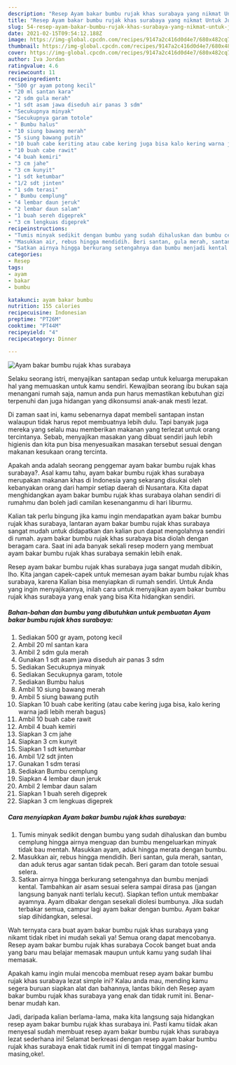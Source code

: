 ```yaml
---
description: "Resep Ayam bakar bumbu rujak khas surabaya yang nikmat Untuk Jualan"
title: "Resep Ayam bakar bumbu rujak khas surabaya yang nikmat Untuk Jualan"
slug: 54-resep-ayam-bakar-bumbu-rujak-khas-surabaya-yang-nikmat-untuk-jualan
date: 2021-02-15T09:54:12.188Z
image: https://img-global.cpcdn.com/recipes/9147a2c416d0d4e7/680x482cq70/ayam-bakar-bumbu-rujak-khas-surabaya-foto-resep-utama.jpg
thumbnail: https://img-global.cpcdn.com/recipes/9147a2c416d0d4e7/680x482cq70/ayam-bakar-bumbu-rujak-khas-surabaya-foto-resep-utama.jpg
cover: https://img-global.cpcdn.com/recipes/9147a2c416d0d4e7/680x482cq70/ayam-bakar-bumbu-rujak-khas-surabaya-foto-resep-utama.jpg
author: Iva Jordan
ratingvalue: 4.6
reviewcount: 11
recipeingredient:
- "500 gr ayam potong kecil"
- "20 ml santan kara"
- "2 sdm gula merah"
- "1 sdt asam jawa diseduh air panas 3 sdm"
- "Secukupnya minyak"
- "Secukupnya garam totole"
- " Bumbu halus"
- "10 siung bawang merah"
- "5 siung bawang putih"
- "10 buah cabe keriting atau cabe kering juga bisa kalo kering warna jadi lebih merah bagus"
- "10 buah cabe rawit"
- "4 buah kemiri"
- "3 cm jahe"
- "3 cm kunyit"
- "1 sdt ketumbar"
- "1/2 sdt jinten"
- "1 sdm terasi"
- " Bumbu cemplung"
- "4 lembar daun jeruk"
- "2 lembar daun salam"
- "1 buah sereh digeprek"
- "3 cm lengkuas digeprek"
recipeinstructions:
- "Tumis minyak sedikit dengan bumbu yang sudah dihaluskan dan bumbu cemplung hingga airnya menguap dan bumbu mengeluarkan minyak tidak bau mentah. Masukkan ayam, aduk hingga merata dengan bumbu."
- "Masukkan air, rebus hingga mendidih. Beri santan, gula merah, santan, dan aduk terus agar santan tidak pecah. Beri garam dan totole sesuai selera."
- "Satkan airnya hingga berkurang setengahnya dan bumbu menjadi kental. Tambahkan air asam sesuai selera sampai dirasa pas (jangan langsung banyak nanti terlalu kecut). Siapkan teflon untuk membakar ayamnya. Ayam dibakar dengan sesekali diolesi bumbunya. Jika sudah terbakar semua, campur lagi ayam bakar dengan bumbu. Ayam bakar siap dihidangkan, selesai."
categories:
- Resep
tags:
- ayam
- bakar
- bumbu

katakunci: ayam bakar bumbu 
nutrition: 155 calories
recipecuisine: Indonesian
preptime: "PT26M"
cooktime: "PT44M"
recipeyield: "4"
recipecategory: Dinner

---
```



![Ayam bakar bumbu rujak khas surabaya](https://img-global.cpcdn.com/recipes/9147a2c416d0d4e7/680x482cq70/ayam-bakar-bumbu-rujak-khas-surabaya-foto-resep-utama.jpg)

Selaku seorang istri, menyajikan santapan sedap untuk keluarga merupakan hal yang memuaskan untuk kamu sendiri. Kewajiban seorang ibu bukan saja menangani rumah saja, namun anda pun harus memastikan kebutuhan gizi terpenuhi dan juga hidangan yang dikonsumsi anak-anak mesti lezat.

Di zaman  saat ini, kamu sebenarnya dapat membeli santapan instan walaupun tidak harus repot membuatnya lebih dulu. Tapi banyak juga mereka yang selalu mau memberikan makanan yang terlezat untuk orang tercintanya. Sebab, menyajikan masakan yang dibuat sendiri jauh lebih higienis dan kita pun bisa menyesuaikan masakan tersebut sesuai dengan makanan kesukaan orang tercinta. 



Apakah anda adalah seorang penggemar ayam bakar bumbu rujak khas surabaya?. Asal kamu tahu, ayam bakar bumbu rujak khas surabaya merupakan makanan khas di Indonesia yang sekarang disukai oleh kebanyakan orang dari hampir setiap daerah di Nusantara. Kita dapat menghidangkan ayam bakar bumbu rujak khas surabaya olahan sendiri di rumahmu dan boleh jadi camilan kesenanganmu di hari liburmu.

Kalian tak perlu bingung jika kamu ingin mendapatkan ayam bakar bumbu rujak khas surabaya, lantaran ayam bakar bumbu rujak khas surabaya sangat mudah untuk didapatkan dan kalian pun dapat mengolahnya sendiri di rumah. ayam bakar bumbu rujak khas surabaya bisa diolah dengan beragam cara. Saat ini ada banyak sekali resep modern yang membuat ayam bakar bumbu rujak khas surabaya semakin lebih enak.

Resep ayam bakar bumbu rujak khas surabaya juga sangat mudah dibikin, lho. Kita jangan capek-capek untuk memesan ayam bakar bumbu rujak khas surabaya, karena Kalian bisa menyiapkan di rumah sendiri. Untuk Anda yang ingin menyajikannya, inilah cara untuk menyajikan ayam bakar bumbu rujak khas surabaya yang enak yang bisa Kita hidangkan sendiri.

<!--inarticleads1-->

##### Bahan-bahan dan bumbu yang dibutuhkan untuk pembuatan Ayam bakar bumbu rujak khas surabaya:

1. Sediakan 500 gr ayam, potong kecil
1. Ambil 20 ml santan kara
1. Ambil 2 sdm gula merah
1. Gunakan 1 sdt asam jawa diseduh air panas 3 sdm
1. Sediakan Secukupnya minyak
1. Sediakan Secukupnya garam, totole
1. Sediakan  Bumbu halus
1. Ambil 10 siung bawang merah
1. Ambil 5 siung bawang putih
1. Siapkan 10 buah cabe keriting (atau cabe kering juga bisa, kalo kering warna jadi lebih merah bagus)
1. Ambil 10 buah cabe rawit
1. Ambil 4 buah kemiri
1. Siapkan 3 cm jahe
1. Siapkan 3 cm kunyit
1. Siapkan 1 sdt ketumbar
1. Ambil 1/2 sdt jinten
1. Gunakan 1 sdm terasi
1. Sediakan  Bumbu cemplung
1. Siapkan 4 lembar daun jeruk
1. Ambil 2 lembar daun salam
1. Siapkan 1 buah sereh digeprek
1. Siapkan 3 cm lengkuas digeprek




<!--inarticleads2-->

##### Cara menyiapkan Ayam bakar bumbu rujak khas surabaya:

1. Tumis minyak sedikit dengan bumbu yang sudah dihaluskan dan bumbu cemplung hingga airnya menguap dan bumbu mengeluarkan minyak tidak bau mentah. Masukkan ayam, aduk hingga merata dengan bumbu.
1. Masukkan air, rebus hingga mendidih. Beri santan, gula merah, santan, dan aduk terus agar santan tidak pecah. Beri garam dan totole sesuai selera.
1. Satkan airnya hingga berkurang setengahnya dan bumbu menjadi kental. Tambahkan air asam sesuai selera sampai dirasa pas (jangan langsung banyak nanti terlalu kecut). Siapkan teflon untuk membakar ayamnya. Ayam dibakar dengan sesekali diolesi bumbunya. Jika sudah terbakar semua, campur lagi ayam bakar dengan bumbu. Ayam bakar siap dihidangkan, selesai.




Wah ternyata cara buat ayam bakar bumbu rujak khas surabaya yang nikamt tidak ribet ini mudah sekali ya! Semua orang dapat mencobanya. Resep ayam bakar bumbu rujak khas surabaya Cocok banget buat anda yang baru mau belajar memasak maupun untuk kamu yang sudah lihai memasak.

Apakah kamu ingin mulai mencoba membuat resep ayam bakar bumbu rujak khas surabaya lezat simple ini? Kalau anda mau, mending kamu segera buruan siapkan alat dan bahannya, lantas bikin deh Resep ayam bakar bumbu rujak khas surabaya yang enak dan tidak rumit ini. Benar-benar mudah kan. 

Jadi, daripada kalian berlama-lama, maka kita langsung saja hidangkan resep ayam bakar bumbu rujak khas surabaya ini. Pasti kamu tiidak akan menyesal sudah membuat resep ayam bakar bumbu rujak khas surabaya lezat sederhana ini! Selamat berkreasi dengan resep ayam bakar bumbu rujak khas surabaya enak tidak rumit ini di tempat tinggal masing-masing,oke!.


